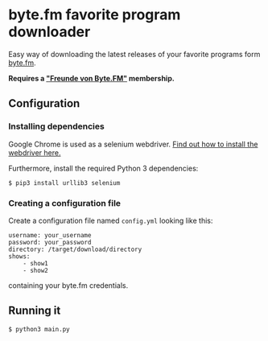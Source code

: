 # byte.fm favorite program downloader

Easy way of downloading the latest releases of your favorite programs form [byte.fm](https://byte.fm).

**Requires a ["Freunde von Byte.FM"](https://www.byte.fm/freunde/mitglied-werden/) membership.**

## Configuration

### Installing dependencies

Google Chrome is used as a selenium webdriver. [Find out how to install the webdriver here.](https://chromedriver.chromium.org/home)

Furthermore, install the required Python 3 dependencies:

``` 
$ pip3 install urllib3 selenium
``` 

### Creating a configuration file

Create a configuration file named `config.yml` looking like this:

``` 
username: your_username
password: your_password
directory: /target/download/directory
shows:
    - show1
    - show2
``` 

containing your byte.fm credentials.

## Running it

``` 
$ python3 main.py
``` 
